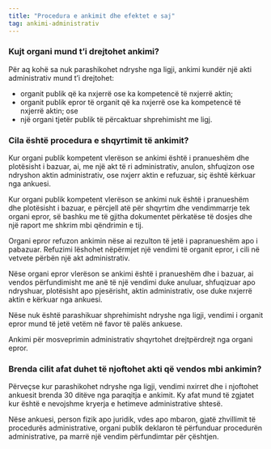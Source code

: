 ```yaml
---
title: "Procedura e ankimit dhe efektet e saj"
tag: ankimi-administrativ
---
```


### Kujt organi mund t’i drejtohet ankimi?

Për aq kohë sa nuk parashikohet ndryshe nga ligji, ankimi kundër një akti administrativ mund t’i drejtohet:

* organit publik që ka nxjerrë ose ka kompetencë të nxjerrë aktin;
* organit publik epror të organit që ka nxjerrë ose ka kompetencë të nxjerrë aktin; ose
* një organi tjetër publik të përcaktuar shprehimisht me ligj.

### Cila është procedura e shqyrtimit të ankimit?

Kur organi publik kompetent vlerëson se ankimi është i pranueshëm dhe plotësisht i bazuar, ai, me një akt të ri administrativ, anulon, shfuqizon ose ndryshon aktin administrativ, ose nxjerr aktin e refuzuar, siç është kërkuar nga ankuesi.

Kur organi publik kompetent vlerëson se ankimi nuk është i pranueshëm dhe plotësisht i bazuar, e përcjell atë për shqyrtim dhe vendimmarrje tek organi epror, së bashku me të gjitha dokumentet përkatëse të dosjes dhe një raport me shkrim mbi qëndrimin e tij.

Organi epror refuzon ankimin nëse ai rezulton të jetë i papranueshëm apo i pabazuar. Refuzimi lëshohet nëpërmjet një vendimi të organit epror, i cili në vetvete përbën një akt administrativ.

Nëse organi epror vlerëson se ankimi është i pranueshëm dhe i bazuar, ai vendos përfundimisht me anë të një vendimi duke anuluar, shfuqizuar apo ndryshuar, plotësisht apo pjesërisht, aktin administrativ, ose duke nxjerrë aktin e kërkuar nga ankuesi.

Nëse nuk është parashikuar shprehimisht ndryshe nga ligji, vendimi i organit epror mund të jetë vetëm në favor të palës ankuese.

Ankimi për mosveprimin administrativ shqyrtohet drejtpërdrejt nga organi epror.

### Brenda cilit afat duhet të njoftohet akti që vendos mbi ankimin?

Përveçse kur parashikohet ndryshe nga ligji, vendimi nxirret dhe i njoftohet ankuesit brenda 30 ditëve nga paraqitja e ankimit. Ky afat mund të zgjatet kur është e nevojshme kryerja e hetimeve administrative shtesë.

Nëse ankuesi, person fizik apo juridik, vdes apo mbaron, gjatë zhvillimit të procedurës administrative, organi publik deklaron të përfunduar procedurën administrative, pa marrë një vendim përfundimtar për çështjen.
